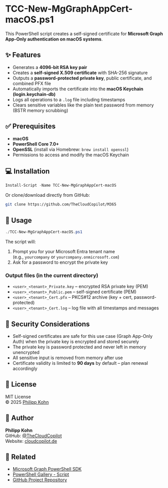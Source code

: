 # TCC-New-MgGraphAppCert-macOS.ps1

This PowerShell script creates a self-signed certificate for **Microsoft Graph App-Only authentication on macOS systems**.

## ✨ Features

- Generates a **4096-bit RSA key pair**
- Creates a **self-signed X.509 certificate** with SHA-256 signature
- Outputs a **password-protected private key**, public certificate, and combined PFX file
- Automatically imports the certificate into the **macOS Keychain (login.keychain-db)**
- Logs all operations to a `.log` file including timestamps
- Clears sensitive variables like the plain text password from memory (BSTR memory scrubbing)

## ✅ Prerequisites

- **macOS**
- **PowerShell Core 7.0+**
- **OpenSSL** (install via Homebrew: `brew install openssl`)
- Permissions to access and modify the macOS Keychain

## 💻 Installation

```powershell
Install-Script -Name TCC-New-MgGraphAppCert-macOS
```

Or clone/download directly from GitHub:
```bash
git clone https://github.com/TheCloudCopilot/M365
```

## 🚀 Usage

```powershell
./TCC-New-MgGraphAppCert-macOS.ps1
```

The script will:

1. Prompt you for your Microsoft Entra tenant name  
   (e.g., `yourcompany` or `yourcompany.onmicrosoft.com`)
2. Ask for a password to encrypt the private key

### Output files (in the current directory)

- `<user>_<tenant>_Private.key` – encrypted RSA private key (PEM)
- `<user>_<tenant>_Public.pem` – self-signed certificate (PEM)
- `<user>_<tenant>_Cert.pfx` – PKCS#12 archive (key + cert, password-protected)
- `<user>_<tenant>_Cert.log` – log file with all timestamps and messages

## 🔐 Security Considerations

- Self-signed certificates are safe for this use case (Graph App-Only Auth) when the private key is encrypted and stored securely
- The private key is password protected and never left in memory unencrypted
- All sensitive input is removed from memory after use
- Certificate validity is limited to **90 days** by default – plan renewal accordingly

## 📄 License

MIT License  
© 2025 [Philipp Kohn](https://thecloudcopilot.com)

## 🙋 Author

**Philipp Kohn**  
GitHub: [@TheCloudCopilot](https://github.com/TheCloudCopilot)  
Website: [cloudcopilot.de](https://thecloudcopilot.com)

## 🔗 Related

- [Microsoft Graph PowerShell SDK](https://learn.microsoft.com/en-us/powershell/microsoftgraph/overview)
- [PowerShell Gallery - Script](https://www.powershellgallery.com/packages/TCC-New-MgGraphAppCert-macOS)
- [GitHub Project Repository](https://github.com/TheCloudCopilot/M365)
